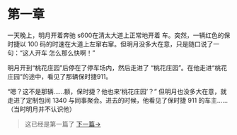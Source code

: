 # 第一章

一天晚上，明月开着奔驰 s600在清太大道上正常地开着 车。突然，一辆红色的保时捷以 100 码的时速在大道上左窜右窜。但明月没多大在意，只是随口说了一句：“这人开车 怎么那么快啊！”

明月开到“桃花庄园”后停在了停车场内，然后走进了 “桃花庄园”。在他走进“桃花庄园”的途中，看见了那辆保时捷911。

“嗯？这不是那辆……额，保时捷？他也来‘桃花庄园’？” 但明月也没多大在意，就走进了定制包间 1340 与同事聚会。进去的时候，他看见了保时捷 911 的车主……（当时明月并不认识他）

> 这已经是第一篇了
[下一篇→](/zh-cn/part1/chapter2.md)
